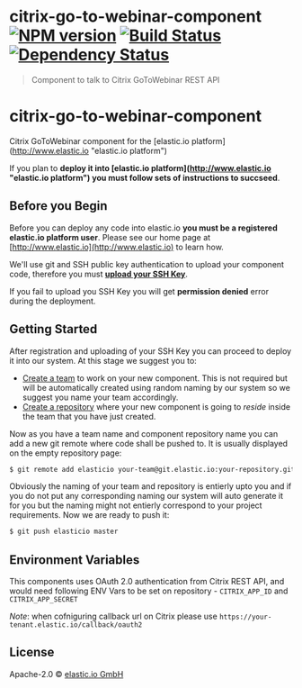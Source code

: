 # citrix-go-to-webinar-component [![NPM version][npm-image]][npm-url] [![Build Status][travis-image]][travis-url] [![Dependency Status][daviddm-image]][daviddm-url]
> Component to talk to Citrix GoToWebinar REST API

# citrix-go-to-webinar-component
Citrix GoToWebinar component for the [elastic.io platform](http://www.elastic.io &#34;elastic.io platform&#34;)

If you plan to **deploy it into [elastic.io platform](http://www.elastic.io &#34;elastic.io platform&#34;) you must follow sets of instructions to succseed**. 

## Before you Begin

Before you can deploy any code into elastic.io **you must be a registered elastic.io platform user**. Please see our home page at [http://www.elastic.io](http://www.elastic.io) to learn how. 

We&#39;ll use git and SSH public key authentication to upload your component code, therefore you must **[upload your SSH Key](http://docs.elastic.io/docs/ssh-key)**. 

If you fail to upload you SSH Key you will get **permission denied** error during the deployment.

## Getting Started

After registration and uploading of your SSH Key you can proceed to deploy it into our system. At this stage we suggest you to:
* [Create a team](http://docs.elastic.io/docs/teams) to work on your new component. This is not required but will be automatically created using random naming by our system so we suggest you name your team accordingly.
* [Create a repository](http://docs.elastic.io/docs/component-repositories) where your new component is going to *reside* inside the team that you have just created.

Now as you have a team name and component repository name you can add a new git remote where code shall be pushed to. It is usually displayed on the empty repository page:

```bash
$ git remote add elasticio your-team@git.elastic.io:your-repository.git
```

Obviously the naming of your team and repository is entierly upto you and if you do not put any corresponding naming our system will auto generate it for you but the naming might not entierly correspond to your project requirements.
Now we are ready to push it:

```bash
$ git push elasticio master
```

## Environment Variables

This components uses OAuth 2.0 authentication from Citrix REST API, and would need following ENV Vars to be set on repository - ``CITRIX_APP_ID`` and ``CITRIX_APP_SECRET``

*Note*: when cofniguring callback url on Citrix please use ``https://your-tenant.elastic.io/callback/oauth2``


## License

Apache-2.0 © [elastic.io GmbH](http://elastic.io)


[npm-image]: https://badge.fury.io/js/citrix-go-to-webinar-component.svg
[npm-url]: https://npmjs.org/package/citrix-go-to-webinar-component
[travis-image]: https://travis-ci.org/elasticio/citrix-go-to-webinar-component.svg?branch=master
[travis-url]: https://travis-ci.org/elasticio/citrix-go-to-webinar-component
[daviddm-image]: https://david-dm.org/elasticio/citrix-go-to-webinar-component.svg?theme=shields.io
[daviddm-url]: https://david-dm.org/elasticio/citrix-go-to-webinar-component
